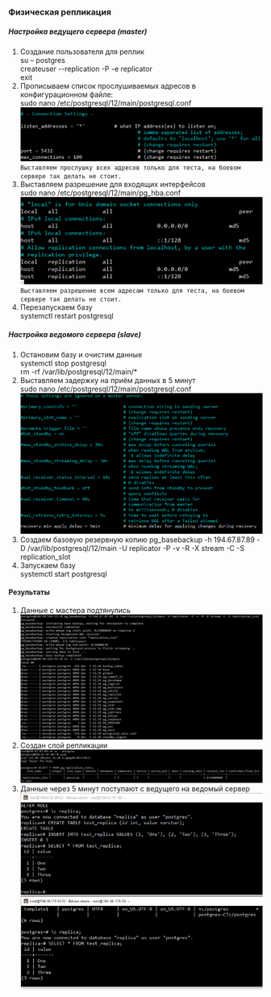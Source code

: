 ### Физическая репликация  
##### Настройка ведущего сервера (master)  
1. Создание пользователя для реплик  
  su – postgres  
  createuser --replication -P -e replicator  
  exit  
2. Прописываем список прослушиваемых адресов в конфигурационном файле:  
sudo nano /etc/postgresql/12/main/postgresql.conf  
![](https://github.com/nikerov-kirill/OtusDB_2021/blob/master/%D0%A0%D0%B5%D0%BF%D0%BB%D0%B8%D0%BA%D0%B0%D1%86%D0%B8%D1%8F%20PostgreSQL/Screenshot_3.png)  
`Выставляем прослушку всех адресов только для теста, на боевом сервере так делать не стоит.`  
3. Выставляем разрешение для входящих интерфейсов  
sudo nano /etc/postgresql/12/main/pg_hba.conf  
![](https://github.com/nikerov-kirill/OtusDB_2021/blob/master/%D0%A0%D0%B5%D0%BF%D0%BB%D0%B8%D0%BA%D0%B0%D1%86%D0%B8%D1%8F%20PostgreSQL/Screenshot_4.png)  
`Выставляем разрешение всем адресам только для теста, на боевом сервере так делать не стоит.`  
4. Перезапускаем базу  
   systemctl restart postgresql
   
##### Настройка ведомого сервера (slave)
1. Остановим базу и очистим данные  
  systemctl stop postgresql  
  rm -rf /var/lib/postgresql/12/main/*  
2. Выставляем задержку на приём данных в 5 минут  
  sudo nano /etc/postgresql/12/main/postgresql.conf  
![](https://github.com/nikerov-kirill/OtusDB_2021/blob/master/%D0%A0%D0%B5%D0%BF%D0%BB%D0%B8%D0%BA%D0%B0%D1%86%D0%B8%D1%8F%20PostgreSQL/Screenshot_7.png)  
3. Создаем базовую резервную копию
  pg_basebackup -h 194.67.87.89 -D /var/lib/postgresql/12/main -U replicator -P -v -R -X stream -C -S replication_slot
4. Запускаем базу  
  systemctl start postgresql  
  
#### Результаты  
1. Данные с мастера подтянулись  
![](https://github.com/nikerov-kirill/OtusDB_2021/blob/master/%D0%A0%D0%B5%D0%BF%D0%BB%D0%B8%D0%BA%D0%B0%D1%86%D0%B8%D1%8F%20PostgreSQL/Screenshot_1.png)  
2. Создан слой репликации  
![](https://github.com/nikerov-kirill/OtusDB_2021/blob/master/%D0%A0%D0%B5%D0%BF%D0%BB%D0%B8%D0%BA%D0%B0%D1%86%D0%B8%D1%8F%20PostgreSQL/Screenshot_2.png)  
3. Данные через 5 минут поступают с ведущего на ведомый сервер
![](https://github.com/nikerov-kirill/OtusDB_2021/blob/master/%D0%A0%D0%B5%D0%BF%D0%BB%D0%B8%D0%BA%D0%B0%D1%86%D0%B8%D1%8F%20PostgreSQL/Screenshot_10.png)
  

